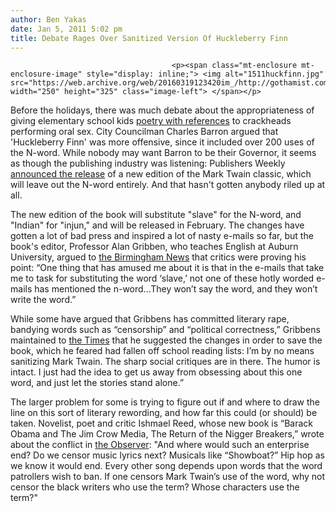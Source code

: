 ```yaml
---
author: Ben Yakas
date: Jan 5, 2011 5:02 pm
title: Debate Rages Over Sanitized Version Of Huckleberry Finn 
---
```


	
										<p><span class="mt-enclosure mt-enclosure-image" style="display: inline;"> <img alt="1511huckfinn.jpg" src="https://web.archive.org/web/20160319123420im_/http://gothamist.com/attachments/byakas/1511huckfinn.jpg" width="250" height="325" class="image-left"> </span></p>

<p>Before the holidays, there was much debate about the appropriateness of giving elementary school kids <a href="https://web.archive.org/web/20160319123420/http://gothamist.com/2010/12/23/councilman_wants_huckleberry_finn_b.php">poetry with references</a> to crackheads performing oral sex. City Councilman Charles Barron argued that  &apos;Huckleberry Finn&apos; was more offensive, since it included over 200 uses of the N-word. While nobody may want Barron to be their Governor, it seems as though the publishing industry was listening: Publishers Weekly <a href="https://web.archive.org/web/20160319123420/http://blogs.wsj.com/speakeasy/2011/01/04/new-edition-of-huckleberry-finn-planned-minus-the-n-word/">announced the release</a> of a new edition of the Mark Twain classic, which will leave out the N-word entirely. And that hasn&apos;t gotten anybody riled up at all.</p>

<p>The new edition of the book will substitute &quot;slave&quot; for the N-word, and &quot;Indian&quot; for &quot;injun,&quot; and will be released in February. The changes have gotten a lot of bad press and inspired a lot of nasty e-mails so far, but the book&apos;s editor, Professor Alan Gribben, who teaches English at Auburn University, argued to <a href="https://web.archive.org/web/20160319123420/http://blog.al.com/scenesource/2011/01/auburn-montgomery_professor_al.html">the Birmingham News</a> that critics were proving his point: &#x201C;One thing that has amused me about it is that in the e-mails that take me to task for substituting the word &#x2018;slave,&#x2019; not one of these hotly worded e-mails has mentioned the n-word...They won&#x2019;t say the word, and they won&#x2019;t write the word.&#x201D; </p>

<p>While some have argued that Gribbens has committed literary rape, bandying words such as &#x201C;censorship&#x201D; and &#x201C;political correctness,&#x201D; Gribbens maintained to <a href="https://web.archive.org/web/20160319123420/http://www.nytimes.com/2011/01/05/books/05huck.html?partner=rss&amp;emc=rss">the Times</a> that he suggested the changes in order to save the book, which he feared had fallen off school reading lists: I&#x2019;m by no means sanitizing Mark Twain. The sharp social critiques are in there. The humor is intact. I just had the idea to get us away from obsessing about this one word, and just let the stories stand alone.&#x201D; </p>

<p>The larger problem for some is trying to figure out if and where to draw the line on this sort of literary rewording, and how far this could (or should) be taken. Novelist, poet and critic Ishmael Reed, whose new book is &#x201C;Barack Obama and The Jim Crow Media, The Return of the Nigger Breakers,&#x201D; wrote about the conflict in <a href="https://web.archive.org/web/20160319123420/http://blogs.wsj.com/speakeasy/2011/01/05/should-mark-twain-be-allowed-to-use-the-n-word/">the Observer</a>: &quot;And where would such an enterprise end? Do we censor music lyrics next? Musicals like &#x201C;Showboat?&#x201D; Hip hop as we know it would end. Every other song depends upon words that the word patrollers wish to ban. If one censors Mark Twain&#x2019;s use of the word, why not censor the black writers who use the term? Whose characters use the term?&quot;</p>					
										
									
				